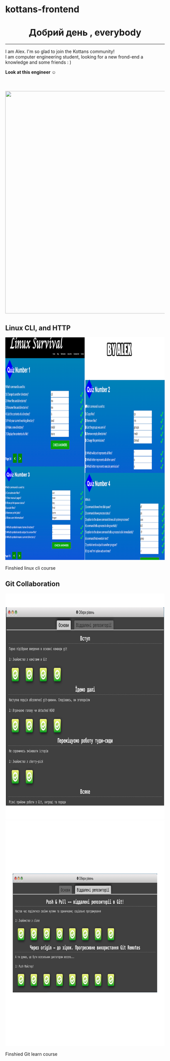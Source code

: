 # kottans-frontend
<h1 align="center"> Добрий день , everybody</h1>
<hr/>
<p> <span>I am Alex.</span> I'm so glad to join the Kottans community! <br/> I am computer engineering student, looking for a new frond-end a knowledge and some friends : ) </p>
<strong> Look at this engineer ☺</strong>
<br/>
<br/><br/>
<br/>
<img width="600" height="700" src="https://github.com/OGBeas222/C-1/blob/main/kottans.jpg" alt="">

## Linux CLI, and HTTP
<img width="600" height="700" src="https://github.com/OGBeas222/kottans-frontend/blob/main/task_linux_cli/linux-survival.png" alt="">


<p> Finshied linux cli course </p>


## Git Collaboration


<img width="650" height="710" src="https://github.com/OGBeas222/kottans-frontend/blob/main/task_git_collaboration/git-1.png" alt="">
<img width="650" height="710" src="https://github.com/OGBeas222/kottans-frontend/blob/main/task_git_collaboration/git-2.png" alt="">


<p> Finshied Git learn course </p>
